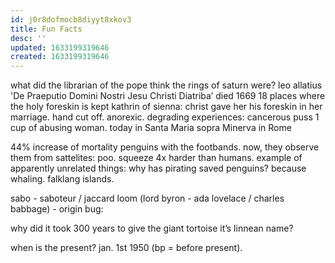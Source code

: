 ```yaml
---
id: j0r8dofmocb8diyyt8xkov3
title: Fun Facts
desc: ''
updated: 1633199319646
created: 1633199319646
---
```


what did the librarian of the pope think the rings of saturn were? leo allatius 'De Praeputio Domini Nostri Jesu Christi Diatriba’ died 1669
18 places where the holy foreskin is kept
kathrin of sienna: christ gave her his foreskin in her marriage. hand cut off. anorexic. degrading experiences: cancerous puss 1 cup of abusing woman. today in Santa Maria sopra Minerva in Rome

44% increase of mortality penguins with the footbands. now, they observe them from sattelites: poo. squeeze 4x harder than humans.
example of apparently unrelated things: why has pirating  saved penguins? because whaling. falklang islands.

sabo - saboteur / jaccard loom (lord byron - ada lovelace / charles babbage) - origin bug:

why did it took 300 years to give the giant tortoise it’s linnean name?

when is the present? jan. 1st 1950 (bp = before present).

